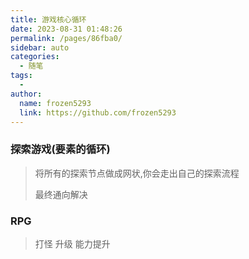```yaml
---
title: 游戏核心循环
date: 2023-08-31 01:48:26
permalink: /pages/86fba0/
sidebar: auto
categories:
  - 随笔
tags:
  - 
author: 
  name: frozen5293
  link: https://github.com/frozen5293
---
```


### 探索游戏(要素的循环)
> 
> 将所有的探索节点做成网状,你会走出自己的探索流程
> 
> 最终通向解决
> 
### RPG
> 打怪 升级 能力提升

### 